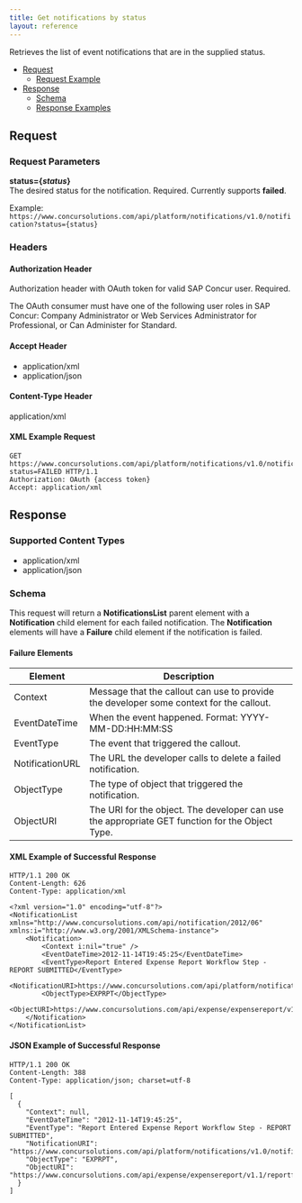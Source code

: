```yaml
---
title: Get notifications by status
layout: reference
---
```


Retrieves the list of event notifications that are in the supplied status.

* [Request](#request)
  * [Request Example](#req-example)
* [Response](#response)
  * [Schema](#schema)
  * [Response Examples](#res-examples)

## Request <a name="request"></a>

### Request Parameters

**status={_status_}**  
The desired status for the notification. Required. Currently supports **failed**.

Example:  
`https://www.concursolutions.com/api/platform/notifications/v1.0/notification?status={status}`

### Headers

#### Authorization Header

Authorization header with OAuth token for valid SAP Concur user. Required.

The OAuth consumer must have one of the following user roles in SAP Concur: Company Administrator or Web Services Administrator for Professional, or Can Administer for Standard.

#### Accept Header

* application/xml
* application/json

#### Content-Type Header

application/xml

####  <a name="req-example"></a>XML Example Request

```http
GET https://www.concursolutions.com/api/platform/notifications/v1.0/notification?status=FAILED HTTP/1.1
Authorization: OAuth {access token}
Accept: application/xml
```

##  <a name="response"></a>Response

### Supported Content Types

* application/xml
* application/json

### <a name="schema"></a>Schema
This request will return a **NotificationsList** parent element with a **Notification** child element for each failed notification. The **Notification** elements will have a **Failure** child element if the notification is failed.

#### Failure Elements

|  Element |  Description |
| --------| ------------- |
|  Context |  Message that the callout can use to provide the developer some context for the callout. |
|  EventDateTime |  When the event happened. Format: YYYY-MM-DD:HH:MM:SS |
|  EventType |  The event that triggered the callout. |
|  NotificationURL |  The URL the developer calls to delete a failed notification. |
|  ObjectType |  The type of object that triggered the notification. |
|  ObjectURI |  The URI for the object. The developer can use the appropriate GET function for the Object Type. |


####  <a name="res-examples"></a>XML Example of Successful Response

```http
HTTP/1.1 200 OK
Content-Length: 626
Content-Type: application/xml

<?xml version="1.0" encoding="utf-8"?>
<NotificationList xmlns="http://www.concursolutions.com/api/notification/2012/06" xmlns:i="http://www.w3.org/2001/XMLSchema-instance">
    <Notification>
        <Context i:nil="true" />
        <EventDateTime>2012-11-14T19:45:25</EventDateTime>
        <EventType>Report Entered Expense Report Workflow Step - REPORT SUBMITTED</EventType>
        <NotificationURI>https://www.concursolutions.com/api/platform/notifications/v1.0/notification/nOB1KNTDSWUcJPMV6dPDjNc$scu6EDbt9s</NotificationURI>
        <ObjectType>EXPRPT</ObjectType>
        <ObjectURI>https://www.concursolutions.com/api/expense/expensereport/v1.1/reportfulldetails/nxxKgLlnROzz$sHcpnRHQ$pALxamClaFfdC</ObjectURI>
    </Notification>
</NotificationList>
```

####  JSON Example of Successful Response

```http
HTTP/1.1 200 OK
Content-Length: 388
Content-Type: application/json; charset=utf-8

[
  {
    "Context": null,
    "EventDateTime": "2012-11-14T19:45:25",
    "EventType": "Report Entered Expense Report Workflow Step - REPORT SUBMITTED",
    "NotificationURI": "https://www.concursolutions.com/api/platform/notifications/v1.0/notification/nOB1KNTDSWUcJPMV6dPDjNc$scu6EDbt9s",
    "ObjectType": "EXPRPT",
    "ObjectURI": "https://www.concursolutions.com/api/expense/expensereport/v1.1/reportfulldetails/nxxKgLlnROzz$sHcpnRHQ$pALxamClaFfdC"
  }
]
```

